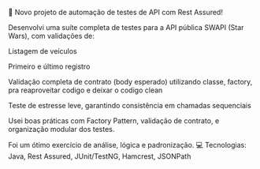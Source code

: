 🚀 Novo projeto de automação de testes de API com Rest Assured!

Desenvolvi uma suíte completa de testes para a API pública SWAPI (Star Wars), com validações de:

Listagem de veículos

Primeiro e último registro

Validação completa de contrato (body esperado) utilizando classe, factory, pra reaproveitar codigo e deixar o codigo clean 

Teste de estresse leve, garantindo consistência em chamadas sequenciais

Usei boas práticas com Factory Pattern, validação de contrato, e organização modular dos testes.

Foi um ótimo exercício de análise, lógica e padronização.
💻 Tecnologias: Java, Rest Assured, JUnit/TestNG, Hamcrest, JSONPath
